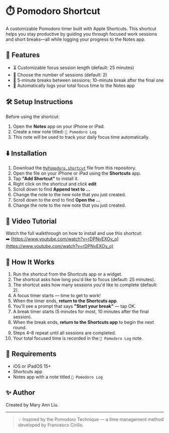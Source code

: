 # ⏱️ Pomodoro Shortcut

A customizable Pomodoro timer built with Apple Shortcuts. This shortcut helps you stay productive by guiding you through focused work sessions and short breaks—all while logging your progress to the Notes app.

## 🚀 Features
- ⏳ Customizable focus session length (default: 25 minutes)
- 🔁 Choose the number of sessions (default: 2)
- 🧘 5-minute breaks between sessions; 10-minute break after the final one
- 📝 Automatically logs your total focus time to the Notes app

## 🛠 Setup Instructions
Before using the shortcut:
1. Open the **Notes** app on your iPhone or iPad.
2. Create a new note titled: `🍅 Pomodoro Log`
3. This note will be used to track your daily focus time automatically.

## ⬇️ Installation 

1. Download the [`MyPomodoro.shortcut`](./MyPomodoro.shortcut) file from this repository.
2. Open the file on your iPhone or iPad using the **Shortcuts** app.
3. Tap **"Add Shortcut"** to install it.
4. Right click on the shortcut and click **edit**
5. Scroll down to find **Append text to ...**
6. Change the note to the new note that you just created.
7. Scroll down to the end to find **Open the ...**
8. Change the note to the new note that you just created.

## 🎥 Video Tutorial

Watch the full walkthrough on how to install and use this shortcut:  
➡️ [https://www.youtube.com/watch?v=rDPNvEXOv_o](https://www.youtube.com/watch?v=rDPNvEXOv_o)




## 🧠 How It Works

1. Run the shortcut from the Shortcuts app or a widget.
2. The shortcut asks how long you'd like to focus (default: 25 minutes).
3. The shortcut asks how many sessions you'd like to complete (default: 2).
4. A focus timer starts — time to get to work!
5. When the timer ends, **return to the Shortcuts app**.
6. You'll see a prompt that says **"Start your break"** — tap OK.
7. A break timer starts (5 minutes for most, 10 minutes after the final session).
8. When the break ends, **return to the Shortcuts app** to begin the next round.
9. Steps 4–8 repeat until all sessions are completed.
10. Your total focused time is recorded in the `🍅 Pomodoro Log` note.


## 📱 Requirements
- iOS or iPadOS 15+
- Shortcuts app
- Notes app with a note titled `🍅 Pomodoro Log`



## ✨ Author
Created by Mary Ann Liu.

---

> 💡 Inspired by the Pomodoro Technique — a time management method developed by Francesco Cirillo.
